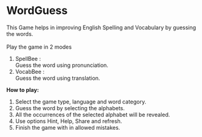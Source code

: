 # WordGuess


<div>
This Game helps in improving English Spelling and Vocabulary by guessing the words.
    <br>
<br>
    Play the game in 2 modes
    <ol>
      <li>SpellBee :</li>
      Guess the word using pronunciation.
      <li>VocabBee :</li>
      Guess the word using translation.
    </ol>


<b>How to play:</b>
    <ol>
      <li>Select the game type, language and word category.</li>
      <li>Guess the word by selecting the alphabets.</li>
      <li>All the occurrences of the selected alphabet will be revealed.</li>
      <li>Use options Hint, Help, Share and refresh.</li>
      <li>Finish the game with in allowed mistakes.</li>
</ol>

